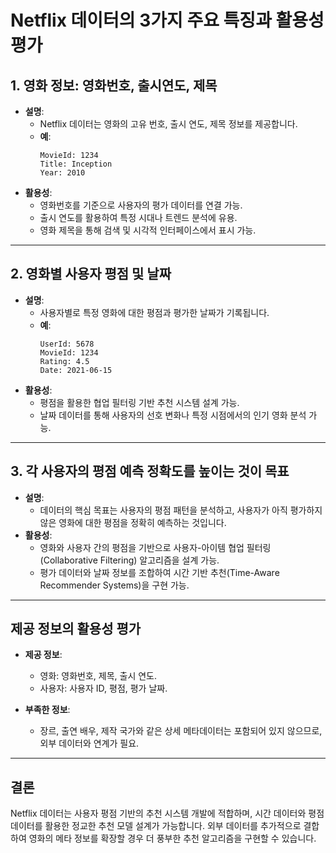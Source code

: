 # Netflix 데이터의 3가지 주요 특징과 활용성 평가

## 1. 영화 정보: 영화번호, 출시연도, 제목
- **설명**:
  - Netflix 데이터는 영화의 고유 번호, 출시 연도, 제목 정보를 제공합니다.
  - **예**:
    ```plaintext
    MovieId: 1234
    Title: Inception
    Year: 2010
    ```
- **활용성**:
  - 영화번호를 기준으로 사용자의 평가 데이터를 연결 가능.
  - 출시 연도를 활용하여 특정 시대나 트렌드 분석에 유용.
  - 영화 제목을 통해 검색 및 시각적 인터페이스에서 표시 가능.

---

## 2. 영화별 사용자 평점 및 날짜
- **설명**:
  - 사용자별로 특정 영화에 대한 평점과 평가한 날짜가 기록됩니다.
  - **예**:
    ```plaintext
    UserId: 5678
    MovieId: 1234
    Rating: 4.5
    Date: 2021-06-15
    ```
- **활용성**:
  - 평점을 활용한 협업 필터링 기반 추천 시스템 설계 가능.
  - 날짜 데이터를 통해 사용자의 선호 변화나 특정 시점에서의 인기 영화 분석 가능.

---

## 3. 각 사용자의 평점 예측 정확도를 높이는 것이 목표
- **설명**:
  - 데이터의 핵심 목표는 사용자의 평점 패턴을 분석하고, 사용자가 아직 평가하지 않은 영화에 대한 평점을 정확히 예측하는 것입니다.
- **활용성**:
  - 영화와 사용자 간의 평점을 기반으로 사용자-아이템 협업 필터링(Collaborative Filtering) 알고리즘을 설계 가능.
  - 평가 데이터와 날짜 정보를 조합하여 시간 기반 추천(Time-Aware Recommender Systems)을 구현 가능.

---

## 제공 정보의 활용성 평가
- **제공 정보**:
  - 영화: 영화번호, 제목, 출시 연도.
  - 사용자: 사용자 ID, 평점, 평가 날짜.

- **부족한 정보**:
  - 장르, 출연 배우, 제작 국가와 같은 상세 메타데이터는 포함되어 있지 않으므로, 외부 데이터와 연계가 필요.

---

## 결론
Netflix 데이터는 사용자 평점 기반의 추천 시스템 개발에 적합하며, 시간 데이터와 평점 데이터를 활용한 정교한 추천 모델 설계가 가능합니다. 외부 데이터를 추가적으로 결합하여 영화의 메타 정보를 확장할 경우 더 풍부한 추천 알고리즘을 구현할 수 있습니다.